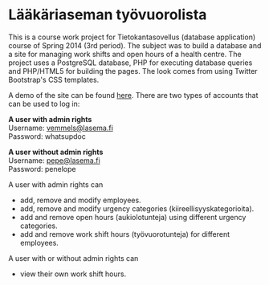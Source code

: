 Lääkäriaseman työvuorolista
========

<p>This is a course work project for Tietokantasovellus (database application) course of Spring 2014 (3rd period). The subject was to build a database and a site for managing work shifts and open hours of a health centre. The project uses a PostgreSQL database, PHP for executing database queries and PHP/HTML5 for building the pages. The look comes from using Twitter Bootstrap's CSS templates.

<p>A demo of the site can be found <a href="http://skaipio.users.cs.helsinki.fi/tyovuorolista/index.php">here</a>. There are two types of accounts that can be used to log in:</p>

<b>A user with admin rights</b><br>
Username: vemmels@lasema.fi<br>
Password: whatsupdoc<br>

<b>A user without admin rights</b><br>
Username: pepe@lasema.fi<br>
Password: penelope<br>

A user with admin rights can
<ul>
<li>add, remove and modify employees.</li>
<li>add, remove and modify urgency categories (kiireellisyyskategorioita).</li>
<li>add and remove open hours (aukiolotunteja) using different urgency categories.</li>
<li>add and remove work shift hours (työvuorotunteja) for different employees.</li>
</ul>
A user with or without admin rights can
<ul>
<li>view their own work shift hours.</li>
<ul>
